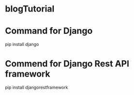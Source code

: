 # blogTutorial

# Command for Django
pip install django
# Commend for Django Rest API framework
pip install djangorestframework